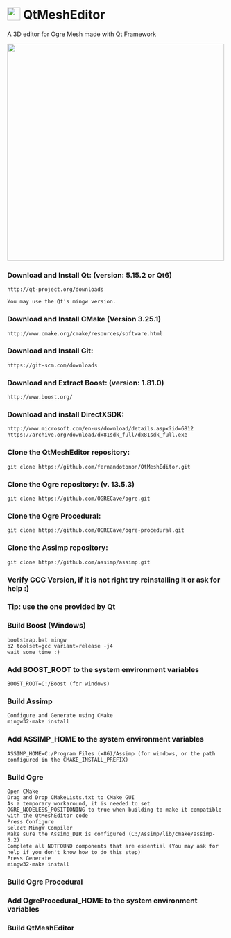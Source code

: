 
# <img width=30 align="top" src="https://user-images.githubusercontent.com/996529/209745977-7b797223-46ce-4bce-aa70-707a88f2aaf2.png"> QtMeshEditor
A 3D editor for Ogre Mesh made with Qt Framework

<img width=500 src="https://user-images.githubusercontent.com/996529/209600030-21fda1bd-0548-4567-892a-ea045ef19ce2.png">

### Download and Install Qt: (version: 5.15.2 or Qt6)
	http://qt-project.org/downloads

	You may use the Qt's mingw version.

### Download and Install CMake (Version 3.25.1)
	http://www.cmake.org/cmake/resources/software.html

### Download and Install Git:
	https://git-scm.com/downloads

### Download and Extract Boost: (version: 1.81.0)
	http://www.boost.org/

### Download and install DirectXSDK:
	http://www.microsoft.com/en-us/download/details.aspx?id=6812
	https://archive.org/download/dx81sdk_full/dx81sdk_full.exe

### Clone the QtMeshEditor repository:
	git clone https://github.com/fernandotonon/QtMeshEditor.git

### Clone the Ogre repository: (v. 13.5.3)
	git clone https://github.com/OGRECave/ogre.git

### Clone the Ogre Procedural:
	git clone https://github.com/OGRECave/ogre-procedural.git

### Clone the Assimp repository:
	git clone https://github.com/assimp/assimp.git


### Verify GCC Version, if it is not right try reinstalling it or ask for help :)
### Tip: use the one provided by Qt

### Build Boost (Windows)
	bootstrap.bat mingw
	b2 toolset=gcc variant=release -j4
	wait some time :)

### Add BOOST_ROOT to the system environment variables
	BOOST_ROOT=C:/Boost (for windows)

### Build Assimp
	Configure and Generate using CMake
	mingw32-make install

### Add ASSIMP_HOME to the system environment variables
	ASSIMP_HOME=C:/Program Files (x86)/Assimp (for windows, or the path configured in the CMAKE_INSTALL_PREFIX)	

### Build Ogre
	Open CMake
	Drag and Drop CMakeLists.txt to CMake GUI
	As a temporary workaround, it is needed to set OGRE_NODELESS_POSITIONING to true when building to make it compatible with the QtMeshEditor code
	Press Configure
	Select MingW Compiler
	Make sure the Assimp_DIR is configured (C:/Assimp/lib/cmake/assimp-5.2)
	Complete all NOTFOUND components that are essential (You may ask for help if you don't know how to do this step)
	Press Generate
	mingw32-make install

### Build Ogre Procedural

### Add OgreProcedural_HOME to the system environment variables

### Build QtMeshEditor
